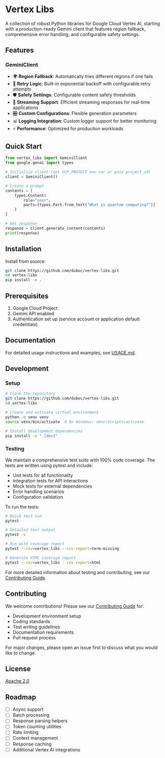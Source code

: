 # Vertex Libs

A collection of robust Python libraries for Google Cloud Vertex AI, starting with a production-ready Gemini client that features region fallback, comprehensive error handling, and configurable safety settings.

## Features

### GeminiClient

- 🌍 **Region Fallback**: Automatically tries different regions if one fails
- 🔄 **Retry Logic**: Built-in exponential backoff with configurable retry attempts
- 🛡️ **Safety Settings**: Configurable content safety thresholds
- 📝 **Streaming Support**: Efficient streaming responses for real-time applications
- 🎛️ **Custom Configurations**: Flexible generation parameters
- 📊 **Logging Integration**: Custom logger support for better monitoring
- ⚡ **Performance**: Optimized for production workloads

## Quick Start

```python
from vertex_libs import GeminiClient
from google.genai import types

# Initialize client (set GCP_PROJECT env var or pass project_id)
client = GeminiClient()

# Create a prompt
contents = [
    types.Content(
        role="user",
        parts=[types.Part.from_text("What is quantum computing?")]
    )
]

# Get response
response = client.generate_content(contents)
print(response)
```

## Installation

Install from source:

```bash
git clone https://github.com/duboc/vertex-libs.git
cd vertex-libs
pip install -e .
```

## Prerequisites

1. Google Cloud Project
2. Gemini API enabled
3. Authentication set up (service account or application default credentials)

## Documentation

For detailed usage instructions and examples, see [USAGE.md](USAGE.md).

## Development

### Setup

```bash
# Clone the repository
git clone https://github.com/duboc/vertex-libs.git
cd vertex-libs

# Create and activate virtual environment
python -m venv venv
source venv/bin/activate  # On Windows: venv\Scripts\activate

# Install development dependencies
pip install -e ".[dev]"
```

### Testing

We maintain a comprehensive test suite with 100% code coverage. The tests are written using pytest and include:

- Unit tests for all functionality
- Integration tests for API interactions
- Mock tests for external dependencies
- Error handling scenarios
- Configuration validation

To run the tests:

```bash
# Quick test run
pytest

# Detailed test output
pytest -v

# Run with coverage report
pytest --cov=vertex_libs --cov-report=term-missing

# Generate HTML coverage report
pytest --cov=vertex_libs --cov-report=html
```

For more detailed information about testing and contributing, see our [Contributing Guide](CONTRIBUTING.md).

## Contributing

We welcome contributions! Please see our [Contributing Guide](CONTRIBUTING.md) for:
- Development environment setup
- Coding standards
- Test writing guidelines
- Documentation requirements
- Pull request process

For major changes, please open an issue first to discuss what you would like to change.

## License

[Apache 2.0](LICENSE)

## Roadmap

- [ ] Async support
- [ ] Batch processing
- [ ] Response parsing helpers
- [ ] Token counting utilities
- [ ] Rate limiting
- [ ] Context management
- [ ] Response caching
- [ ] Additional Vertex AI integrations
